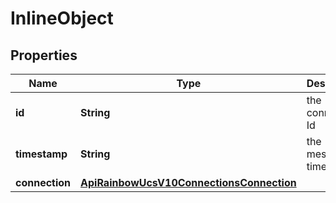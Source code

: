

# InlineObject

## Properties

Name | Type | Description | Notes
------------ | ------------- | ------------- | -------------
**id** | **String** | the connection Id | 
**timestamp** | **String** | the message timestamp | 
**connection** | [**ApiRainbowUcsV10ConnectionsConnection**](ApiRainbowUcsV10ConnectionsConnection.md) |  | 



